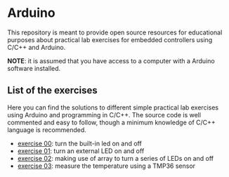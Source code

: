 # Arduino

This repository is meant to provide open source resources for educational purposes about practical lab exercises for embedded controllers using C/C++ and Arduino.

**NOTE**: it is assumed that you have access to a computer with a Arduino software installed.

## List of the exercises

Here you can find the solutions to different simple practical lab exercises using Arduino and programming in C/C++.
The source code is well commented and easy to follow, though a minimum knowledge of C/C++ language is recommended.

* [exercise 00](./ex00): turn the built-in led on and off
* [exercise 01](./ex01): turn an external LED on and off
* [exercise 02](./ex02): making use of array to turn a series of LEDs on and off
* [exercise 03](./ex03): measure the temperature using a TMP36 sensor
